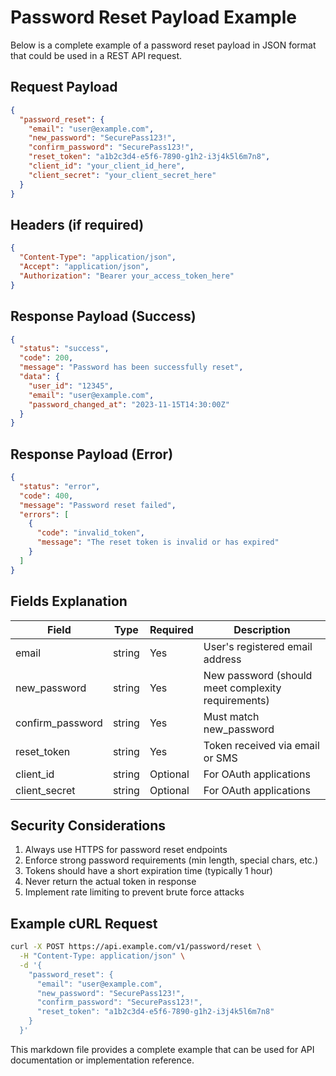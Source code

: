 # Password Reset Payload Example

Below is a complete example of a password reset payload in JSON format that could be used in a REST API request.

## Request Payload

```json
{
  "password_reset": {
    "email": "user@example.com",
    "new_password": "SecurePass123!",
    "confirm_password": "SecurePass123!",
    "reset_token": "a1b2c3d4-e5f6-7890-g1h2-i3j4k5l6m7n8",
    "client_id": "your_client_id_here",
    "client_secret": "your_client_secret_here"
  }
}
```

## Headers (if required)

```json
{
  "Content-Type": "application/json",
  "Accept": "application/json",
  "Authorization": "Bearer your_access_token_here"
}
```

## Response Payload (Success)

```json
{
  "status": "success",
  "code": 200,
  "message": "Password has been successfully reset",
  "data": {
    "user_id": "12345",
    "email": "user@example.com",
    "password_changed_at": "2023-11-15T14:30:00Z"
  }
}
```

## Response Payload (Error)

```json
{
  "status": "error",
  "code": 400,
  "message": "Password reset failed",
  "errors": [
    {
      "code": "invalid_token",
      "message": "The reset token is invalid or has expired"
    }
  ]
}
```

## Fields Explanation

| Field | Type | Required | Description |
|-------|------|----------|-------------|
| email | string | Yes | User's registered email address |
| new_password | string | Yes | New password (should meet complexity requirements) |
| confirm_password | string | Yes | Must match new_password |
| reset_token | string | Yes | Token received via email or SMS |
| client_id | string | Optional | For OAuth applications |
| client_secret | string | Optional | For OAuth applications |

## Security Considerations

1. Always use HTTPS for password reset endpoints
2. Enforce strong password requirements (min length, special chars, etc.)
3. Tokens should have a short expiration time (typically 1 hour)
4. Never return the actual token in response
5. Implement rate limiting to prevent brute force attacks

## Example cURL Request

```bash
curl -X POST https://api.example.com/v1/password/reset \
  -H "Content-Type: application/json" \
  -d '{
    "password_reset": {
      "email": "user@example.com",
      "new_password": "SecurePass123!",
      "confirm_password": "SecurePass123!",
      "reset_token": "a1b2c3d4-e5f6-7890-g1h2-i3j4k5l6m7n8"
    }
  }'
```

This markdown file provides a complete example that can be used for API documentation or implementation reference.